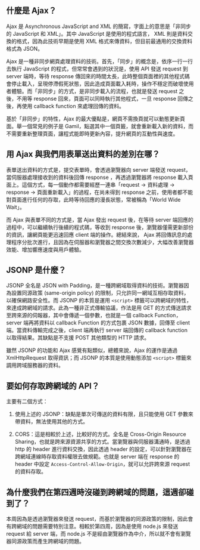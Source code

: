 ## 什麼是 Ajax？
Ajax 是 Asynchronous JavaScript and XML 的簡寫，字面上的意思是「非同步的 JavaScript 和 XML」。其中 JavaScript 是使用的程式語言， XML 則是資料交換的格式，因為此技術早期是使用 XML 格式來傳資料，但目前最通用的交換資料格式為 JSON。

Ajax 是一種非同步網頁處理資料的技術。首先，「同步」的概念是，依序一行一行去執行 JavaScript 的程式，但常常會遇到的狀況是，使用 API 發送 request 到 server 端時，等待 response 傳回來的時間太長，此時整個頁面裡的其他程式碼會停止載入，呈現停滯假死狀態，因此造成頁面載入耗時，操作不穩定而破壞使用者體驗。而「非同步」的方式，是非同步載入的流程，也就是發送 request 之後，不用等 response 回來，頁面可以同時執行其他程式，一旦 response 回傳之後，再使用 callback function 來處理回傳的資料。

基於「非同步」的特性，Ajax 的最大優點是，網頁不需換頁就可以動態更新頁面。舉一個常見的例子是 Gamil，點選其中一個頁籤，就會重新載入新的資料，而不需要重新整理頁面，讓程式能即時更新內容，提升網頁的互動性與速度。

## 用 Ajax 與我們用表單送出資料的差別在哪？
表單送出資料的方式是，提交表單時，會透過瀏覽器向 server 端發送 request，當伺服器處理接收到的資料後回傳 response ，再透過瀏覽器將 response 載入頁面上。這個方式，每一個動作都需要經歷一連串「request → 資料處理 → response → 頁面重新載入」的過程，在尚未得到 response 之前，使用者都不能對頁面進行任何的存取，此時等待回應的漫長狀態，常被稱為「World Wide Wait」。

而 Ajax 與表單不同的方式是，當 Ajax 發出 request 後，在等待 server 端回應的過程中，可以繼續執行後續的程式碼，等收到 response 後，瀏覽器僅需更新部份的資訊，讓網頁能更迅速回應 client 端的操作。總結來說， Ajax 將回傳訊息的處理程序分批次進行，且因為在伺服器和瀏覽器之間交換次數減少，大幅改善瀏覽器效能、增加響應速度與用戶體驗。

## JSONP 是什麼？
JSONP 全名是 JSON with Padding，是一種跨網域取得資料的技術。瀏覽器因為設置同源政策 (same-origin policy) 的限制，只允許同一網域互相存取資料，以確保網路安全性。而 JSONP 的本質是運用 `<script>` 標籤可以跨網域的特性，來達成跨網域的請求。此為一種非正式傳輸協議，作法是用 GET 的方式傳送請求至跨來源的伺報器，其中會傳遞一個參數，也就是一個 callback Function，server 端再將資料以 callback Function 的方式包裹 JSON 數據，回傳至 client 端。當資料傳輸完成之後，client 端再執行 server 端回傳的 callback function 以取得結果。其缺點是不支援 POST 其他類型的 HTTP 請求。

雖然 JSONP 的功能和 Ajax 感覺有點類似，總體來說，Ajax 的運作是通過 XmlHttpRequest 取得資訊；而 JSONP 的本質是使用動態添加 `<script>` 標籤來調用跨域服務器的資料。


## 要如何存取跨網域的 API？
主要有二個方式：  
1. 使用上述的 JSONP：缺點是單次可傳送的資料有限，且只能使用 GET 參數來帶資料，無法使用其他的方式。  

2. CORS：這是相較於上述，比較好的方式。全名是 Cross-Origin Resource Sharing，也就是跨來源資源共享的方式。當瀏覽器與伺服器溝通時，是透過 http 的 header 進行資料交換，因此透過 header 的設定，可以針對瀏覽器在跨網域連線時存取資料權限去做規範。也就是 server 端在 response 的 header 中設定 `Access-Control-Allow-Origin`，就可以允許跨來源 request 的資料存取。


## 為什麼我們在第四週時沒碰到跨網域的問題，這週卻碰到了？
本周因為是透過瀏覽器來發送 request，而基於瀏覽器的同源政策的限制，因此會有跨網域的問題需要特別注意。相較於第四周，因為是使用 node.js 來發送 request 給 server 端，而 node.js 不是經由瀏覽器作為中介，所以就不會有瀏覽器同源政策而產生跨網域的問題。
